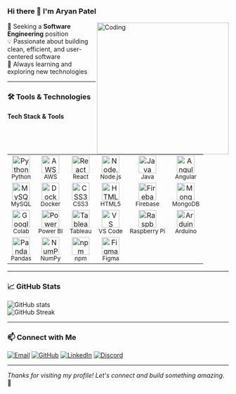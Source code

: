 ### Hi there 👋 I'm Aryan Patel
<img align="right" alt="Coding" width="300" src="https://cdn.dribbble.com/users/1162077/screenshots/3848914/programmer.gif">

🚀 Seeking a **Software Engineering** position  
💡 Passionate about building clean, efficient, and user-centered software  
🌱 Always learning and exploring new technologies  

---

### 🛠️ Tools & Technologies

  <h4>Tech Stack & Tools</h4>
  <br>
<table>
  <tr>
    <td align="center">
      <img src="https://cdn.jsdelivr.net/gh/devicons/devicon/icons/python/python-original.svg" height="40" title="Python"/><br><sub>Python</sub>
    </td>
    <td align="center">
      <img src="https://img.icons8.com/color/48/amazon-web-services.png" height="40" title="AWS"/><br><sub>AWS</sub>
    </td>
    <td align="center">
      <img src="https://cdn.jsdelivr.net/gh/devicons/devicon/icons/react/react-original.svg" height="40" title="React"/><br><sub>React</sub>
    </td>
    <td align="center">
      <img src="https://cdn.jsdelivr.net/gh/devicons/devicon/icons/nodejs/nodejs-original.svg" height="40" title="Node.js"/><br><sub>Node.js</sub>
    </td>
    <td align="center">
      <img src="https://cdn.jsdelivr.net/gh/devicons/devicon/icons/java/java-original.svg" height="40" title="Java"/><br><sub>Java</sub>
    </td>
    <td align="center">
      <img src="https://cdn.jsdelivr.net/gh/devicons/devicon/icons/angularjs/angularjs-original.svg" height="40" title="Angular"/><br><sub>Angular</sub>
    </td>
  </tr>
  <tr>
    <td align="center">
      <img src="https://cdn.jsdelivr.net/gh/devicons/devicon/icons/mysql/mysql-original.svg" height="40" title="MySQL"/><br><sub>MySQL</sub>
    </td>
    <td align="center">
      <img src="https://cdn.jsdelivr.net/gh/devicons/devicon/icons/docker/docker-original.svg" height="40" title="Docker"/><br><sub>Docker</sub>
    </td>
    <td align="center">
      <img src="https://cdn.jsdelivr.net/gh/devicons/devicon/icons/css3/css3-original.svg" height="40" title="CSS3"/><br><sub>CSS3</sub>
    </td>
    <td align="center">
      <img src="https://cdn.jsdelivr.net/gh/devicons/devicon/icons/html5/html5-original.svg" height="40" title="HTML5"/><br><sub>HTML5</sub>
    </td>
    <td align="center">
      <img src="https://cdn.jsdelivr.net/gh/devicons/devicon/icons/firebase/firebase-plain.svg" height="40" title="Firebase"/><br><sub>Firebase</sub>
    </td>
    <td align="center">
      <img src="https://cdn.jsdelivr.net/gh/devicons/devicon/icons/mongodb/mongodb-original.svg" height="40" title="MongoDB"/><br><sub>MongoDB</sub>
    </td>
  </tr>
  <tr>
    <td align="center">
      <img src="https://img.icons8.com/color/48/google-colab.png" height="40" title="Google Colab"/><br><sub>Colab</sub>
    </td>
    <td align="center">
      <img src="https://img.icons8.com/color/48/power-bi.png" height="40" title="Power BI"/><br><sub>Power BI</sub>
    </td>
    <td align="center">
      <img src="https://img.icons8.com/color/48/tableau-software.png" height="40" title="Tableau"/><br><sub>Tableau</sub>
    </td>
    <td align="center">
      <img src="https://cdn.jsdelivr.net/gh/devicons/devicon/icons/vscode/vscode-original.svg" height="40" title="VS Code"/><br><sub>VS Code</sub>
    </td>
    <td align="center">
      <img src="https://img.icons8.com/color/48/raspberry-pi.png" height="40" title="Raspberry Pi"/><br><sub>Raspberry Pi</sub>
    </td>
    <td align="center">
      <img src="https://cdn.jsdelivr.net/gh/devicons/devicon/icons/arduino/arduino-original.svg" height="40" title="Arduino"/><br><sub>Arduino</sub>
    </td>
  </tr>
  <tr>
    <td align="center">
      <img src="https://cdn.jsdelivr.net/gh/devicons/devicon/icons/pandas/pandas-original.svg" height="40" title="Pandas"/><br><sub>Pandas</sub>
    </td>
    <td align="center">
      <img src="https://cdn.jsdelivr.net/gh/devicons/devicon/icons/numpy/numpy-original.svg" height="40" title="NumPy"/><br><sub>NumPy</sub>
    </td>
    <td align="center">
      <img src="https://cdn.jsdelivr.net/gh/devicons/devicon/icons/npm/npm-original-wordmark.svg" height="40" title="npm"/><br><sub>npm</sub>
    </td>
    <td align="center">
      <img src="https://cdn.jsdelivr.net/gh/devicons/devicon/icons/figma/figma-original.svg" height="40" title="Figma"/><br><sub>Figma</sub>
    </td>
  </tr>
</table>


---

### 📈 GitHub Stats

![GitHub stats](https://github-readme-stats.vercel.app/api?username=aryan1901&show_icons=true&theme=radical)  
![GitHub Streak](https://streak-stats.demolab.com/?user=aryan1901&theme=radical)

---

### 📫 Connect with Me

[![Email](https://img.shields.io/badge/-Email-D14836?style=flat-square&logo=gmail&logoColor=white)](mailto:aryanpatel11041@gmail.com)
[![GitHub](https://img.shields.io/badge/-GitHub-181717?style=flat-square&logo=github&logoColor=white)](https://github.com/aryan1901/aryan1901)
[![LinkedIn](https://img.shields.io/badge/-LinkedIn-0077B5?style=flat-square&logo=linkedin&logoColor=white)](https://linkedin.com/in/patelar)
[![Discord](https://img.shields.io/badge/-Discord-5865F2?style=flat-square&logo=discord&logoColor=white)](https://discord.com/users/thor8416)

---

*Thanks for visiting my profile! Let's connect and build something amazing.* 🚀
